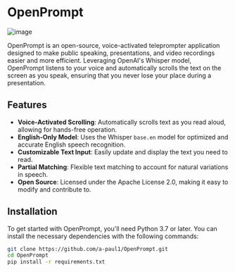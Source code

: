 # OpenPrompt

![image](https://github.com/user-attachments/assets/60209c44-c11c-4cbc-a67c-3b08e8b300a6)

OpenPrompt is an open-source, voice-activated teleprompter application designed to make public speaking, presentations, and video recordings easier and more efficient. Leveraging OpenAI's Whisper model, OpenPrompt listens to your voice and automatically scrolls the text on the screen as you speak, ensuring that you never lose your place during a presentation.

## Features

- **Voice-Activated Scrolling**: Automatically scrolls text as you read aloud, allowing for hands-free operation.
- **English-Only Model**: Uses the Whisper `base.en` model for optimized and accurate English speech recognition.
- **Customizable Text Input**: Easily update and display the text you need to read.
- **Partial Matching**: Flexible text matching to account for natural variations in speech.
- **Open Source**: Licensed under the Apache License 2.0, making it easy to modify and contribute to.

## Installation

To get started with OpenPrompt, you'll need Python 3.7 or later. You can install the necessary dependencies with the following commands:

```bash
git clone https://github.com/a-paul1/OpenPrompt.git
cd OpenPrompt
pip install -r requirements.txt
